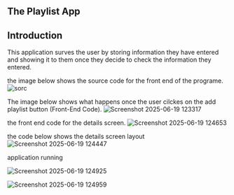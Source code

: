 ## The Playlist App

## Introduction
This application surves the user by storing information they have entered and showing it to them once they decide to check the information they entered.

the image below shows the source code for the front end of the programe.
![sorc](https://github.com/user-attachments/assets/66066dcb-63c0-42f0-8ebe-fb241cfd5697)


The image below shows what happens once the user cilckes on the add playlist button (Front-End Code).
![Screenshot 2025-06-19 123317](https://github.com/user-attachments/assets/fc1b08d2-c670-4b66-8454-2d2344132c4e)


the front end code for the details screen.
![Screenshot 2025-06-19 124653](https://github.com/user-attachments/assets/3fa66456-b879-4f9d-a295-b3dab720164a)



the code below shows the details screen layout
![Screenshot 2025-06-19 124447](https://github.com/user-attachments/assets/643ba8fc-6fd6-4b18-9d87-5a3cfbea5958)

application running

![Screenshot 2025-06-19 124925](https://github.com/user-attachments/assets/9acc6034-0fbb-4735-a893-60a6c3432bf0)

![Screenshot 2025-06-19 124959](https://github.com/user-attachments/assets/6fb7ba53-99b3-4a26-a0c0-60b5abaad10e)




